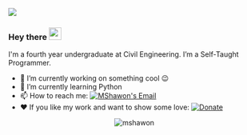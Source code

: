 ![](https://visitor-badge.glitch.me/badge?page_id=MShawon.MShawon)
### Hey there <img src="https://media.giphy.com/media/hvRJCLFzcasrR4ia7z/giphy.gif" width="25px"> 
I'm a fourth year undergraduate at Civil Engineering. I’m a Self-Taught Programmer. 
- 🔭 I’m currently working on something cool :wink:
- 🌱 I’m currently learning Python
- 📫 How to reach me: [![MShawon's Email](https://img.shields.io/badge/gmail-%23DD0031.svg?&style=for-the-badge&logo=gmail&logoColor=white)](mailto:shawonk440@gmail.com)
- ❤️ If you like my work and want to show some love: [![Donate](https://img.shields.io/badge/PayPal-green.svg?logo=paypal)](https://paypal.me/mshawon1)

<!--
**MShawon/MShawon** is a ✨ _special_ ✨ repository because its `README.md` (this file) appears on your GitHub profile.

Here are some ideas to get you started:

- 🔭 I’m currently working on ...
- 🌱 I’m currently learning ...
- 👯 I’m looking to collaborate on ...
- 🤔 I’m looking for help with ...
- 💬 Ask me about ...
- 📫 How to reach me: ...
- 😄 Pronouns: ...
- ⚡ Fun fact: ...
-->

<p align="center"> <img src="https://github-readme-stats.vercel.app/api?username=MShawon&show_icons=true&theme=dark" alt="mshawon" />
